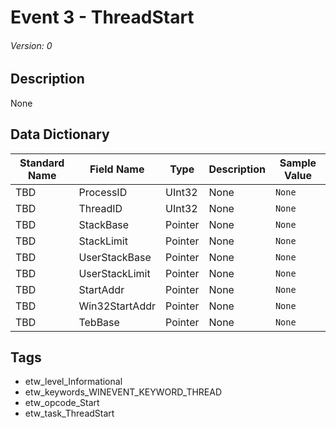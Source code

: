 # Event 3 - ThreadStart
###### Version: 0

## Description
None

## Data Dictionary
|Standard Name|Field Name|Type|Description|Sample Value|
|---|---|---|---|---|
|TBD|ProcessID|UInt32|None|`None`|
|TBD|ThreadID|UInt32|None|`None`|
|TBD|StackBase|Pointer|None|`None`|
|TBD|StackLimit|Pointer|None|`None`|
|TBD|UserStackBase|Pointer|None|`None`|
|TBD|UserStackLimit|Pointer|None|`None`|
|TBD|StartAddr|Pointer|None|`None`|
|TBD|Win32StartAddr|Pointer|None|`None`|
|TBD|TebBase|Pointer|None|`None`|

## Tags
* etw_level_Informational
* etw_keywords_WINEVENT_KEYWORD_THREAD
* etw_opcode_Start
* etw_task_ThreadStart